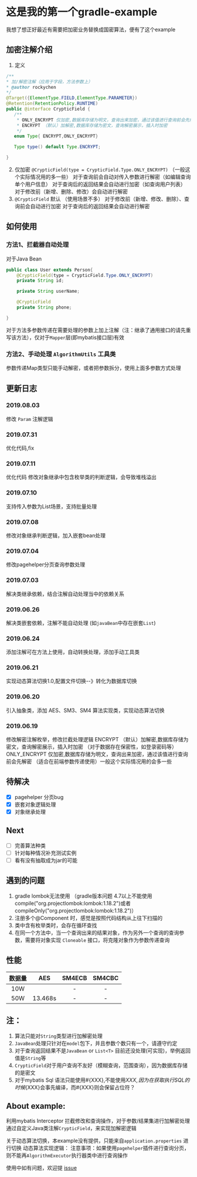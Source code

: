 # 这是我的第一个gradle-example

我想了想正好最近有需要把加密业务替换成国密算法，便有了这个example

## 加密注解介绍

1. 定义
```java
/**
* 加/解密注解（应用于字段，方法参数上）
* @author rockychen
*/
@Target({ElementType.FIELD,ElementType.PARAMETER})
@Retention(RetentionPolicy.RUNTIME)
public @interface CrypticField {
   /**
    * ONLY_ENCRYPT 仅加密,数据库存储为明文，查询出来加密，通过该值进行查询前会先解密
    * ENCRYPT （默认）加解密,数据库存储为密文，查询解密展示，插入时加密
    */
   enum Type{ ENCRYPT,ONLY_ENCRYPT}

   Type type() default Type.ENCRYPT;

}
```
2. 仅加密 `@CrypticField(type = CrypticField.Type.ONLY_ENCRYPT)`  （一般这个实际情况用的多一些）
   对于查询前会自动对传入参数进行解密（如编辑查询单个用户信息）
   对于查询后的返回结果会自动进行加密（如查询用户列表）
   对于修改前（新增、删除、修改）会自动进行解密
3. `@CrypticField` 默认 （使用场景不多）
   对于修改前（新增、修改、删除）、查询前会自动进行加密
   对于查询后的返回结果会自动进行解密


## 如何使用

### 方法1、拦截器自动处理

对于Java Bean
```java
public class User extends Person{
    @CrypticField(type = CrypticField.Type.ONLY_ENCRYPT)
    private String id;

    private String userName;

    @CrypticField
    private String phone;

}
```

对于方法多参数传递在需要处理的参数上加上注解（注：继承了通用接口的请先重写该方法），仅对于`Mapper`层(即mybatis接口层)有效

### 方法2、手动处理 `AlgorithmUtils` 工具类

参数传递Map类型只能手动解密，或者把参数拆分，使用上面多参数方式处理

## 更新日志

### 2019.08.03
修改 `Param` 注解逻辑

### 2019.07.31
优化代码,fix

### 2019.07.11
优化代码
修改对象继承中包含枚举类的判断逻辑，会导致堆栈溢出

### 2019.07.10
支持传入参数为List<String>场景，支持批量处理

### 2019.07.08
修改对象继承判断逻辑，加入嵌套bean处理

### 2019.07.04
修改pagehelper分页查询参数处理

### 2019.07.03
解决类继承依赖，结合注解自动处理当中的依赖关系

### 2019.06.26
解决类嵌套依赖，注解不能自动处理 (如`javaBean`中存在嵌套`List`)

### 2019.06.24
添加注解可在方法上使用，自动转换处理，添加手动工具类

### 2019.06.21
实现动态算法切换1.0,配置文件切换--》转化为数据库切换

### 2019.06.20
引入抽象类，添加 AES、SM3、SM4 算法实现类，实现动态算法切换

### 2019.06.19
修改解密注解枚举，修改拦截处理逻辑
ENCRYPT （默认）加解密,数据库存储为密文，查询解密展示，插入时加密 （对于数据存在保密性，如登录密码等）
ONLY_ENCRYPT 仅加密,数据库存储为明文，查询出来加密，通过该值进行查询前会先解密 （适合在前端参数传递使用）一般这个实际情况用的会多一些

## 待解决
- [x] pagehelper 分页bug
- [x] 嵌套对象逻辑处理
- [x] 对象继承处理

## Next
- [ ] 完善算法种类
- [ ] 针对每种情况补充测试实例
- [ ] 看有没有抽取成为jar的可能

## 遇到的问题

1. gradle lombok无法使用 （gradle版本问题 4.7以上不能使用 compile("org.projectlombok:lombok:1.18.2")或者compileOnly("org.projectlombok:lombok:1.18.2")）
2. 注册多个@Component 时，感觉是按照代码结构从上往下扫描的
3. 类中含有枚举类时，会存在循环查找
4. 在同一个方法中，当一个查询出来的结果对象，作为另外一个查询的查询参数，需要将对象实现 `Cloneable` 接口，将克隆对象作为参数传递查询

## 性能


|数据量|AES|SM4ECB|SM4CBC|
|:----:|:----:|:----:|:----:|
|10W||-|-|
|50W|13.468s|-|-|

## 注：

1. 算法只能对`String`类型进行加解密处理
2. `JavaBean`处理只针对在`model`包下，并且参数个数只有一个，请遵守约定
3. 对于查询返回结果不是`JavaBean` or `List<T>` 目前还没处理(可实现)，举例返回值是`String`等
4. `CrypticField`对于用户查询不友好（模糊查询，范围查询），因为数据库存储的是密文
5. 对于mybatis Sql 语法只能使用#{XXX},不能使用${XXX},因为在获取执行SQL的时候${XXX}会事先编译，而#{XXX}则会保留占位符？

## About example:
利用mybatis Interceptor 拦截修改和查询操作，对于参数/结果集进行加解密处理
通过自定义Java类注解`CrypticField`，来实现加解密逻辑

关于动态算法切换，本example没有提供，只能来自`application.properties` 进行切换
动态算法实现逻辑：
注意事项：如果使用`pagehelper`插件进行查询分页，则不能再`AlgorithmExecutor`执行器类中进行查询操作

使用中如有问题，欢迎提 [issue](https://github.com/rockychen1221/gradle-example/issues "issue")
